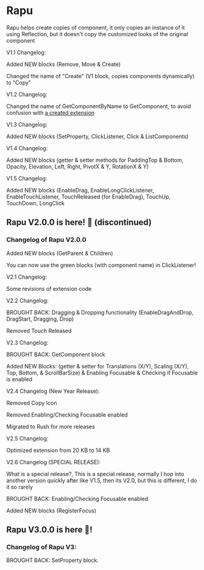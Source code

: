 # Rapu
Rapu helps create copies of component, it only copies an instance of it using Reflection, but it doesn't copy the customized looks of the original component

V1.1 Changelog:

Added NEW blocks (Remove, Move & Create)

Changed the name of "Create" (V1 block, copies components dynamically) to "Copy"

V1.2 Changelog:

Changed the name of GetComponentByName to GetComponent, to avoid confusion with <a href="https://community.appinventor.mit.edu/t/how-do-i-get-component-in-java/125378/9">a created extension</a>

V1.3 Changelog:

Added NEW blocks (SetProperty, ClickListener, Click & ListComponents)

V1.4 Changelog:

Added NEW blocks (getter & setter methods for PaddingTop & Bottom, Opacity, Elevation, Left, Right, PivotX & Y, RotationX & Y) 

V1.5 Changelog:

Added NEW blocks (EnableDrag, EnableLongClickListener, EnableTouchListener, TouchReleased (for EnableDrag), TouchUp, TouchDown, LongClick

## Rapu V2.0.0 is here! 🎉 (discontinued)</h2>
### Changelog of Rapu V2.0.0</h3>

Added NEW blocks (GetParent & Children)

You can now use the green blocks (with component name) in ClickListener!

V2.1 Changelog:

Some revisions of extension code

V2.2 Changelog:

BROUGHT BACK: Dragging & Dropping functionality (EnableDragAndDrop, DragStart, Dragging, Drop)

Removed Touch Released

V2.3 Changelog:

BROUGHT BACK: GetComponent block

Added NEW Blocks: (getter & setter for Translations (X/Y), Scaling (X/Y), Top, Bottom, & ScrollBarSize) & Enabling Focusable & Checking if Focusable is enabled

V2.4 Changelog (New Year Release):

Removed Copy Icon

Removed Enabling/Checking Focusable enabled

Migrated to Rush for more releases

V2.5 Changelog:

Optimized extension from 20 KB to 14 KB

V2.6 Changelog (SPECIAL RELEASE):

What is a special release?, This is a special release, normally I hop into another version quickly after like V1.5, then its V2.0, but this is different, I do it so rarely

BROUGHT BACK: Enabling/Checking Focusable enabled

Added NEW blocks (RegisterFocus)

## Rapu V3.0.0 is here 🎉!
### Changelog of Rapu V3:

BROUGHT BACK: SetProperty block.
